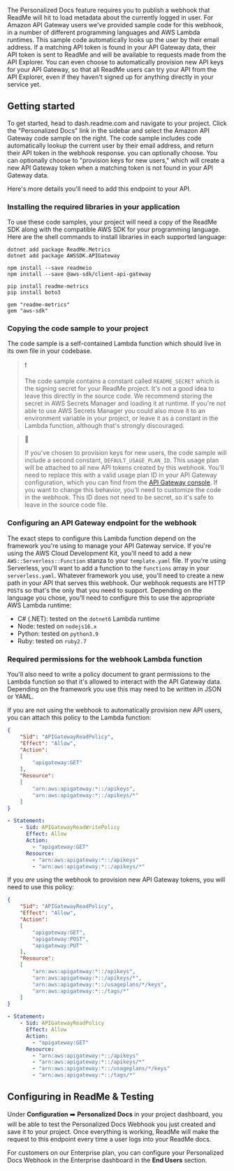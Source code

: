 The Personalized Docs feature requires you to publish a webhook that ReadMe will hit to load metadata about the currently logged in user. For Amazon API Gateway users we've provided sample code for this webhook, in a number of different programming languages and AWS Lambda runtimes. This sample code automatically looks up the user by their email address. If a matching API token is found in your API Gateway data, their API token is sent to ReadMe and will be available to requests made from the API Explorer. You can even choose to automatically provision new API keys for your API Gateway, so that all ReadMe users can try your API from the API Explorer, even if they haven't signed up for anything directly in your service yet.

## Getting started

To get started, head to dash.readme.com and navigate to your project. Click the "Personalized Docs" link in the sidebar and select the Amazon API Gateway code sample on the right. The code sample includes code automatically lookup the current user by their email address, and return their API token in the webhook response. you can optionally choose. You can optionally choose to "provision keys for new users," which will create a new API Gateway token when a matching token is not found in your API Gateway data.

Here's more details you'll need to add this endpoint to your API.

### Installing the required libraries in your application

To use these code samples, your project will need a copy of the ReadMe SDK along with the compatible AWS SDK for your programming language. Here are the shell commands to install libraries in each supported language:

```shell C#
dotnet add package ReadMe.Metrics
dotnet add package AWSSDK.APIGateway
```
```shell Node
npm install --save readmeio
npm install --save @aws-sdk/client-api-gateway
```
```shell Python
pip install readme-metrics
pip install boto3
```
```shell Ruby
gem "readme-metrics"
gem "aws-sdk"
```



### Copying the code sample to your project

The code sample is a self-contained Lambda function which should live in its own file in your codebase.

> ❗ 
> 
> The code sample contains a constant called `README_SECRET` which is the signing secret for your ReadMe project. It's not a good idea to leave this directly in the source code. We recommend storing the secret in AWS Secrets Manager and loading it at runtime. If you're not able to use AWS Secrets Manager you could also move it to an environment variable in your project, or leave it as a constant in the Lambda function, although that's strongly discouraged.

> 🚧 
> 
> If you've chosen to provision keys for new users, the code sample will include a second constant, `DEFAULT_USAGE_PLAN_ID`. This usage plan will be attached to all new API tokens created by this webhook. You'll need to replace this with a valid usage plan ID in your API Gateway configuration, which you can find from the [API Gateway console](https://console.aws.amazon.com/apigateway/home#/usage-plans). If you want to change this behavior, you'll need to customize the code in the webhook. This ID does not need to be secret, so it's safe to leave in the source code file.

### Configuring an API Gateway endpoint for the webhook

The exact steps to configure this Lambda function depend on the framework you're using to manage your API Gateway service. If you're using the AWS Cloud Development Kit, you'll need to add a new `AWS::Serverless::Function` stanza to your `template.yaml` file. If you're using Serverless, you'll want to add a function to the `functions` array in your `serverless.yaml`. Whatever framework you use, you'll need to create a new path in your API that serves this webhook. Our webhook requests are HTTP `POST`s so that's the only that you need to support. Depending on the language you chose, you'll need to configure this to use the appropriate AWS Lambda runtime:

- C# (.NET): tested on the `dotnet6` Lambda runtime
- Node: tested on `nodejs16.x`
- Python: tested on `python3.9`
- Ruby: tested on `ruby2.7`

### Required permissions for the webhook Lambda function

You'll also need to write a policy document to grant permissions to the Lambda function so that it's allowed to interact with the API Gateway data. Depending on the framework you use this may need to be written in JSON or YAML.

If you are not using the webhook to automatically provision new API users, you can attach this policy to the Lambda function:

```json Read-Only Policy (JSON)
{
    "Sid": "APIGatewayReadPolicy",
    "Effect": "Allow",
    "Action":
    [
        "apigateway:GET"
    ],
    "Resource":
    [
        "arn:aws:apigateway:*::/apikeys",
        "arn:aws:apigateway:*::/apikeys/*"
    ]
}
```
```yaml Read-Only Policy (YAML)
- Statement:
    - Sid: APIGatewayReadWritePolicy
      Effect: Allow
      Action:
        - "apigateway:GET"
      Resource:
        - "arn:aws:apigateway:*::/apikeys"
        - "arn:aws:apigateway:*::/apikeys/*"
```



If you _are_ using the webhook to provision new API Gateway tokens, you will need to use this policy:

```json Read-Write Policy (JSON)
{
    "Sid": "APIGatewayReadPolicy",
    "Effect": "Allow",
    "Action":
    [
        "apigateway:GET",
        "apigateway:POST",
        "apigateway:PUT"
    ],
    "Resource":
    [
        "arn:aws:apigateway:*::/apikeys",
        "arn:aws:apigateway:*::/apikeys/*",
        "arn:aws:apigateway:*::/usageplans/*/keys",
        "arn:aws:apigateway:*::/tags/*"
    ]
}
```
```yaml Read-Write Policy (YAML)
- Statement:
    - Sid: APIGatewayReadPolicy
      Effect: Allow
      Action:
        - "apigateway:GET"
      Resource:
        - "arn:aws:apigateway:*::/apikeys"
        - "arn:aws:apigateway:*::/apikeys/*"
        - "arn:aws:apigateway:*::/usageplans/*/keys"
        - "arn:aws:apigateway:*::/tags/*"
```



## Configuring in ReadMe & Testing

Under **Configuration** ➡️ **Personalized Docs** in your project dashboard, you will be able to test the Personalized Docs Webhook you just created and save it to your project. Once everything is working, ReadMe will make the request to this endpoint every time a user logs into your ReadMe docs.

For customers on our Enterprise plan, you can configure your Personalized Docs Webhook in the Enterprise dashboard in the **End Users** section.

